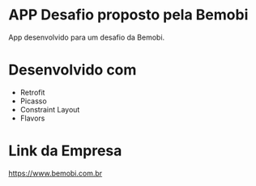 # APP Desafio proposto pela Bemobi
App desenvolvido para um desafio da Bemobi.
# Desenvolvido com
- Retrofit
- Picasso
- Constraint Layout
- Flavors
# Link da Empresa 
https://www.bemobi.com.br
